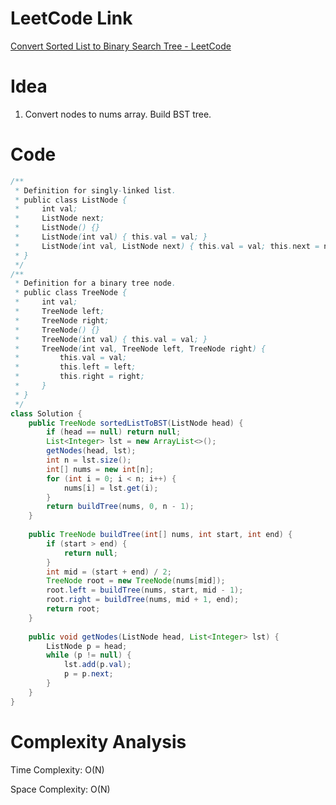 # LeetCode Link

[Convert Sorted List to Binary Search Tree - LeetCode](https://leetcode.com/problems/convert-sorted-list-to-binary-search-tree/)

# Idea

1. Convert nodes to nums array. Build BST tree.

# Code

```java
/**
 * Definition for singly-linked list.
 * public class ListNode {
 *     int val;
 *     ListNode next;
 *     ListNode() {}
 *     ListNode(int val) { this.val = val; }
 *     ListNode(int val, ListNode next) { this.val = val; this.next = next; }
 * }
 */
/**
 * Definition for a binary tree node.
 * public class TreeNode {
 *     int val;
 *     TreeNode left;
 *     TreeNode right;
 *     TreeNode() {}
 *     TreeNode(int val) { this.val = val; }
 *     TreeNode(int val, TreeNode left, TreeNode right) {
 *         this.val = val;
 *         this.left = left;
 *         this.right = right;
 *     }
 * }
 */
class Solution {
    public TreeNode sortedListToBST(ListNode head) {
        if (head == null) return null;
        List<Integer> lst = new ArrayList<>();
        getNodes(head, lst);
        int n = lst.size();
        int[] nums = new int[n];
        for (int i = 0; i < n; i++) {
            nums[i] = lst.get(i);
        }
        return buildTree(nums, 0, n - 1);
    }
    
    public TreeNode buildTree(int[] nums, int start, int end) {
        if (start > end) {
            return null;
        }
        int mid = (start + end) / 2;
        TreeNode root = new TreeNode(nums[mid]);
        root.left = buildTree(nums, start, mid - 1);
        root.right = buildTree(nums, mid + 1, end);
        return root;
    }
    
    public void getNodes(ListNode head, List<Integer> lst) {
        ListNode p = head;
        while (p != null) {
            lst.add(p.val);
            p = p.next;
        }
    }
}
```

# Complexity Analysis

Time Complexity: O(N)

Space Complexity: O(N)

